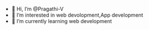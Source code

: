 - 👋 Hi, I’m @Pragathi-V
- 👀 I’m interested in web devolopment,App development
- 🌱 I’m currently learning web development

<!---
Pragathi-V/Pragathi-V is a ✨ special ✨ repository because its `README.md` (this file) appears on your GitHub profile.
You can click the Preview link to take a look at your changes.
--->

